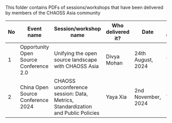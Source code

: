 This folder contains PDFs of sessions/workshops that have been delivered by members of the CHAOSS Asia community


| No | Event name                             | Session/workshop name                                                               | Who delivered it? | Date              | PDF uploaded | Is a recording available? | Recording link |
|----|----------------------------------------|-------------------------------------------------------------------------------------|-------------------|-------------------|--------------|---------------------------|----------------|
| 1  | Opportunity Open Source Conference 2.0 | Unifying the open source landscape with CHAOSS Asia                                 | Divya Mohan       | 24th August, 2024 | Yes          | No                        | N/A            |
| 2  | China Open Source Conference 2024      | CHAOSS unconference session: Data, Metrics, Standardization and Public Policies     | Yaya Xia          | 2nd November, 2024| Yes          | No                        | N/A            |